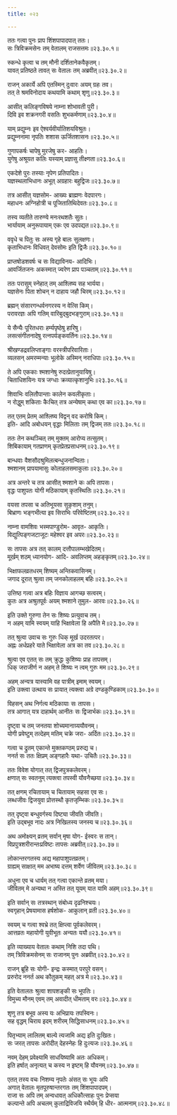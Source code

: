 ```yaml
---
title: ०२३

---
```

  
  
ततः गत्वा पुनः प्राप शिंशपापादपात् ततः।  
सः त्रिविक्रमसेनः तम् वेतालम् राजसत्तमः॥२३.३०.१॥  
  
स्कन्धे कृत्वा च तम् मौनी दर्शितानेकवैकृतम्।  
यावत् प्रतिष्ठते तावत् सः वेतालः तम् अब्रवीत्॥२३.३०.२॥  
  
राजन् अकार्ये अपि एतस्मिन् दुःवारः अयम् ग्रहः तव।  
तत् ते श्रमविनोदाय कथयामि कथाम् शृणु॥२३.३०.३॥  
  
आसीत् कलिङ्गविषये नाम्ना शोभावती पुरी।  
दिवि इव शक्रनगरी वसतिः शुभकर्मणाम्॥२३.३०.४॥  
  
याम् प्रद्युम्नः इव ऐश्वर्यवीर्यातिशयविश्रुतः।  
प्रद्युम्ननामा नृपतिः शशास ऊर्जितशासनः॥२३.३०.५॥  
  
गुणापकर्षः चापेषु मुरजेषु कर- आहतिः।  
युगेषु अश्रूयत कलिः यस्याम् प्रज्ञासु तीक्ष्णता॥२३.३०.६॥  
  
एकदेशे पुरः तस्याः नृपेण प्रतिपादितः।  
यज्ञस्थलाभिधानः अभूत् अग्रहारः बहुद्विजः॥२३.३०.७॥  
  
तत्र आसीत् यज्ञसोम- आख्यः ब्राह्मणः वेदपारगः।  
महाधनः अग्निहोत्री च पूजितातिथिदेवतः॥२३.३०.८॥  
  
तस्य व्यतीते तारुण्ये मनःरथशतैः सुतः।  
भार्यायाम् अनुरूपायाम् एकः एव उदपद्यत॥२३.३०.९॥  
  
ववृधे च पितुः सः अस्य गृहे बालः सुलक्षणः।  
कृताभिधानः विधिवत् देवसोमः इति द्विजैः॥२३.३०.१०॥  
  
प्राप्तषोडशवर्षः च सः विद्याविनय- आदिभिः।  
आवर्जितजनः अकस्मात् ज्वरेण प्राप पञ्चताम्॥२३.३०.११॥  
  
ततः परासुम् स्नेहात् तम् आश्लिष्य सह भार्यया।  
यज्ञसेनः पिता शोचन् न दाहाय जहौ चिरम्॥२३.३०.१२॥  
  
ब्रह्मन् संसारगन्धर्वनगरस्य न वेत्सि किम्।  
परावरज्ञः अपि गतिम् वारिबुद्बुदभङ्गुराम्॥२३.३०.१३॥  
  
ये सैन्यैः पूरितधराः हर्म्यपृष्ठेषु हारिषु।  
लसत्संगीतनादेषु रत्नपर्यङ्कवर्तिनः॥२३.३०.१४॥  
  
श्रीखण्डद्रवलिप्ताङ्गाः वरस्त्रीपरिवारिताः।  
व्यलसन् अमरम्मन्याः भूलोके अस्मिन् नराधिपाः॥२३.३०.१५॥  
  
ते अपि एककाः श्मशानेषु रुदत्प्रेतानुयायिषु।  
चिताधिशयिनः यत्र जग्धाः क्रव्यात्कृशानुभिः॥२३.३०.१६॥  
  
शिवाभिः वलितौपान्ताः कालेन कवलीकृताः।  
न रोद्धुम् शकिताः कैःचित् तत्र अन्येषाम् कथा एव का॥२३.३०.१७॥  
  
तत् एतम् प्रेतम् आश्लिष्य विद्वन् वद करोषि किम्।  
इति- आदि अबोधयन् वृद्धाः मिलिताः तम् द्विजम् ततः॥२३.३०.१८॥  
  
ततः तेन कथञ्चित् तम् मुक्तम् आरोप्य तत्सुतम्।  
शिबिकायाम् गतप्राणम् कृतप्रेतप्रसाधनम्॥२३.३०.१९॥  
  
बान्धवाः वैशसौदश्रुमिलत्बन्धुजनान्विताः।  
श्मशानम् प्रापयामासुः कोलाहलसमाकुलाः॥२३.३०.२०॥  
  
अत्र अन्तरे च तत्र आसीत् श्मशाने कः अपि तापसः।  
वृद्धः पाशुपतः योगी मठिकायाम् कृतस्थितिः॥२३.३०.२१॥  
  
वयसा तपसा च अतिभूयसा सुकृशाम् तनुम्।  
बिभ्राणः भङ्गभीत्या इव सिराभिः परिवेष्टितम्॥२३.३०.२२॥  
  
नाम्ना वामशिवः भस्मपाण्डुरोम- आवृत- आकृतिः।  
विद्युत्पिङ्गजटाजूटः महेश्वर इव अपरः॥२३.३०.२३॥  
  
सः तापसः अत्र तत् कालम् दत्तौपालम्भखेदितम्।  
मूर्खम् शठम् ध्यानयोग- आदि- अवलिप्तम् अहङ्कृतम्॥२३.३०.२४॥  
  
भिक्षाफलव्रतधरम् शिष्यम् अन्तिकवासिनम्।  
जगाद दूरात् श्रुत्वा तम् जनकोलाहलम् बहिः॥२३.३०.२५॥  
  
उत्तिष्ठ गत्वा अत्र बहिः विज्ञाय आगच्छ सत्वरम्।  
कुतः अत्र अश्रुतपूर्वः अयम् श्मशाने तुमुल- आरवः॥२३.३०.२६॥  
  
इति उक्ते गुरुणा तेन सः शिष्यः प्रत्युवाच तम्।  
न अहम् यामि स्वयम् याहि भिक्षावेला हि अपैति मे॥२३.३०.२७॥  
  
तत् श्रुत्वा उवाच सः गुरुः धिक् मूर्ख उदरतत्पर।  
अह्नः अर्धप्रहरे याते भिक्षावेला अत्र का तव॥२३.३०.२८॥  
  
श्रुत्वा एव एतत् सः तम् क्रुद्धः कुशिष्यः प्राह तापसम्।  
धिक् जराजीर्ण न अहम् ते शिष्यः न त्वम् गुरुः मम॥२३.३०.२९॥  
  
अहम् अन्यत्र यास्यामि वह पात्रीम् इमाम् स्वयम्।  
इति उक्त्वा उत्थाय सः प्रायात् त्यक्त्वा अग्रे दण्डकुण्डिकाम्॥२३.३०.३०॥  
  
विहसन् अथ निर्गत्य मठिकायाः सः तापसः।  
तत्र आगात् यत्र दाहार्थम् आनीतः सः द्विजार्भकः॥२३.३०.३१॥  
  
दृष्ट्वा च तम् जनतया शोच्यमानाग्र्ययौवनम्।  
योगी प्रवेष्टुम् तत्देहम् मतिम् चक्रे जरा- अर्दितः॥२३.३०.३२॥  
  
गत्वा च द्रुतम् एकान्ते मुक्तकण्ठम् प्ररुद्य च।  
ननर्त सः ततः क्षिप्रम् अङ्गहारैः यथा- उचितैः॥२३.३०.३३॥  
  
ततः विवेश योगात् तत् द्विजपुत्रकलेवरम्।  
क्षणात् सः स्वतनुम् त्यक्त्वा तपस्वी यौवनैच्छया॥२३.३०.३४॥  
  
तत् क्षणम् रचितायाम् च चितायाम् सहसा एव सः।  
लब्धजीवः द्विजयुवा प्रोत्तस्थौ कृतजृम्भिकः॥२३.३०.३५॥  
  
तत् दृष्ट्वा बन्धुवर्गस्य दिष्ट्या जीवति जीवति।  
इति उद्बभूव नादः अत्र निखिलस्य जनस्य च॥२३.३०.३६॥  
  
अथ अमोक्ष्यन् व्रतम् सर्वान् मृषा योग- ईस्वरः स तान्।  
विप्रपुत्रशरीरान्तःप्रविष्टः तापसः अब्रवीत्॥२३.३०.३७॥  
  
लोकान्तरगतस्य अद्य महापाशुपतव्रतम्।  
ग्राह्यम् साक्षात् मम अभाष्य दत्तम् शर्वेण जीवितम्॥२३.३०.३८॥  
  
अधुना एव च धार्यम् तत् गत्वा एकान्ते व्रतम् मया।  
जीवितम् मे अन्यथा न अस्ति तत् यूयम् यात यामि अहम्॥२३.३०.३९॥  
  
इति सर्वान् सः तत्रस्थान् संबोध्य दृढनिश्चयः।  
स्वगृहान् प्रेषयामास हर्षशोक- आकुलान् व्रती॥२३.३०.४०॥  
  
स्वयम् च गत्वा श्वभ्रे तत् क्षिप्त्वा पूर्वकलेवरम्।  
आत्तव्रतः महायोगी युवीभूतः अन्यतः ययौ॥२३.३०.४१॥  
  
इति व्याख्याय वेतालः कथाम् निशि तदा पथि।  
तम् त्रिविक्रमसेनम् सः राजानम् पुनः अब्रवीत्॥२३.३०.४२॥  
  
राजन् ब्रूहि सः योगी- इन्द्रः कस्मात् परपुरे वसन्।  
प्ररुरोद ननर्त अथ कौतुकम् महत् अत्र मे॥२३.३०.४३॥  
  
इति वेतालतः श्रुत्वा शापशङ्की सः भूपतिः।  
विमुच्य मौनम् एवम् तम् अवादीत् धीमताम् वरः॥२३.३०.४४॥  
  
शृणु तत्र बभूव अस्य यः अभिप्रायः तपस्विनः।  
सह वृद्धम् चिराय इदम् शरीरम् सिद्धिसाधनम्॥२३.३०.४५॥  
  
पितृभ्याम् लालितम् बाल्ये त्यजामि अद्य इति दुःखितः।  
सः जरत् तापसः अरोदीत् देहस्नेहः हि दुःत्यजः॥२३.३०.४६॥  
  
नवम् देहम् प्रवेक्ष्यामि साधयिष्यामि अतः अधिकम्।  
इति हर्षात् अनृत्यत् च कस्य न इष्टम् हि यौवनम्॥२३.३०.४७॥  
  
एतत् तस्य वचः निशम्य नृपतेः अंसत् सः भूयः अपि  
अगात् वेतालः मृतपूरुषान्तरगतः तम् शिंशपापादपम्।  
राजा सः अपि तम् अन्वधावत् अधिकौत्साहः पुनः प्रेप्सया  
कल्पान्ते अपि अचलम् कुलाद्रिविजयि स्थैर्यम् हि धीर- आत्मनाम्॥२३.३०.४८॥